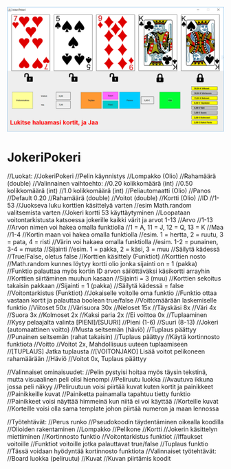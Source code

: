 ![Screenshot](jokeripokeri_drawn.PNG)


# JokeriPokeri
//Luokat:
  //JokeriPokeri
      //Pelin käynnistys
  //Lompakko (Olio)
      //Rahamäärä (double)
          //Valinnainen vaihtoehto: 
          //0.20 kolikkomäärä (int)
          //0.50 kolikkomäärä (int)
          //1.0 kolikkomäärä (int)
  //Peliautomaatti (Olio)
      //Panos
        //Default 0.20
      //Rahamäärä (double)
      //Voitot (double)
  //Kortti (Olio)
      //ID 
          //1-53
          //Juokseva luku korttien käsittelyä varten
          //esim Math.random valitsemista varten
          //Jokeri kortti 53 käyttäytyminen
              //Loopataan voitontarkistusta katsoessa jokerille kaikki värit ja arvot 1-13
      //Arvo
          //1-13
          //Arvon nimen voi hakea omalla funktiolla
              //1 = A, 11 = J, 12 = Q, 13 = K
      //Maa
          //1-4
          //Kortin maan voi hakea omalla funktiolla
              //esim. 1 = hertta, 2 = ruutu, 3 = pata, 4 = risti
          //Värin voi hakaea omalla funktiolla
              //esim. 1-2 = punainen, 3-4 = musta
      //Sijainti
          //esim. 1 = pakka, 2 = käsi, 3 = muu
      //Säilytä kädessä
          //True/False, oletus false
  //Korttien käsittely (Funktiot)
      //Korttien nosto
          //Math.random kunnes löytyy kortti olio jonka sijainti on = 1 (pakka)
          //Funktio palauttaa myös kortin ID arvon säilöttäväksi käsikortti arrayhin
      //Korttien siirtäminen muuhun kasaan
          //Sijainti = 3 (muu)
      //Korttien sekoitus takaisin pakkaan
          //Sijainti = 1 (pakka)
          //Säilytä kädessä = false
  //Voitontarkistus (Funktiot)
      //Jokaiselle voitolle oma funktio 
          //Funktio ottaa vastaan kortit ja palauttaa boolean true/false
      //Voittomäärään laskemiselle funktio
          //Viitoset      50x
          //Värisuora     30x
          //Neloset       15x
          //Täyskäsi      8x
          //Väri          4x
          //Suora         3x
          //Kolmoset      2x
          //Kaksi paria   2x
          //Ei voittoa    0x
  //Tuplaaminen
      //Kysy pelaajalta valinta [PIENI]/[SUURI]
          //Pieni (1-6)
          //Suuri (8-13)
          //Jokeri (automaattinen voitto)
          //Musta seitsemän (häviö)
              //Tuplaus päättyy
          //Punainen seitsemän (rahat takaisin)
              //Tuplaus päättyy
      //Käytä kortinnosto funktiota
      //Voitto
          //Voitot 2x, Mahdollisuus uuteen tuplaamiseen
              //[TUPLAUS] Jatka tuplausta
              //[VOITONJAKO] Lisää voitot pelikoneen rahamäärään
      //Häviö
          //Voitot 0x, Tuplaus päättyy

  //Valinnaiset ominaisuudet:
      //Pelin pystyisi hoitaa myös täysin tekstinä, mutta visuaalinen peli olisi hienompi
      //Peliruutu luokka
          //Avautuva ikkuna jossa peli näkyy
              //Peliruutuun voisi piirtää kuvat kuten kortit ja painikkeet
      //Painikkeille kuvat
          //Painiketta painamalla tapahtuu tietty funktio
          //Painikkeet voisi näyttää himmeinä kun niitä ei voi käyttää
      //Korteille kuvat
          //Korteille voisi olla sama template johon piirtää numeron ja maan lennossa

  //Työtehtävät:
      //Perus runko
          //Pseudokoodin täydentäminen oikealla koodilla
      //Olioiden rakentaminen
          //Lompakko
          //Pelikone
          //Kortti
              //Jokerin käsittelyn miettiminen
      //Kortinnosto funktio
      //Voitontarkistus funktiot
          //Iffaukset voitoille
          //Funktiot voitoille jotka palauttavat true/false
      //Tuplaus funktio
          //Tässä voidaan hyödyntää kortinnosto funktiota
  //Valinnaiset työtehtävät:
      //Board luokka (peliruutu)
      //Kuvat
      //Kuvan piirtämis koodit
